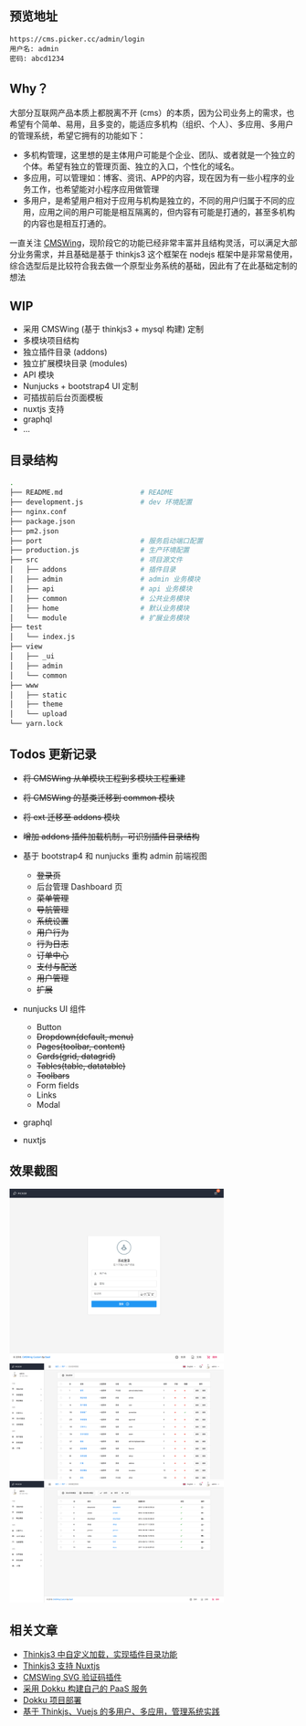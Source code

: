 ## 预览地址

    https://cms.picker.cc/admin/login
    用户名: admin
    密码: abcd1234

## Why？
大部分互联网产品本质上都脱离不开 (cms）的本质，因为公司业务上的需求，也希望有个简单、易用，且多变的，能适应多机构（组织、个人）、多应用、多用户的管理系统，希望它拥有的功能如下：

- 多机构管理，这里想的是主体用户可能是个企业、团队、或者就是一个独立的个体。希望有独立的管理页面、独立的入口，个性化的域名。
- 多应用，可以管理如：博客、资讯、APP的内容，现在因为有一些小程序的业务工作，也希望能对小程序应用做管理
- 多用户，是希望用户相对于应用与机构是独立的，不同的用户归属于不同的应用，应用之间的用户可能是相互隔离的，但内容有可能是打通的，甚至多机构的内容也是相互打通的。

一直关注 [CMSWing](https://github.com/arterli/CmsWing)，现阶段它的功能已经非常丰富并且结构灵活，可以满足大部分业务需求，并且基础是基于 thinkjs3 这个框架在 nodejs 框架中是非常易使用，综合选型后是比较符合我去做一个原型业务系统的基础，因此有了在此基础定制的想法

## WIP

- 采用 CMSWing (基于 thinkjs3 + mysql 构建) 定制
- 多模块项目结构
- 独立插件目录 (addons)
- 独立扩展模块目录 (modules)
- API 模块
- Nunjucks + bootstrap4 UI 定制
- 可插拔前后台页面模板
- nuxtjs 支持
- graphql
- ...

## 目录结构 
```bash
.
├── README.md                   # README
├── development.js              # dev 环境配置
├── nginx.conf
├── package.json
├── pm2.json
├── port                        # 服务启动端口配置
├── production.js               # 生产环境配置
├── src                         # 项目源文件
│   ├── addons                  # 插件目录
│   ├── admin                   # admin 业务模块
│   ├── api                     # api 业务模块
│   ├── common                  # 公共业务模块
│   ├── home                    # 默认业务模块
│   └── module                  # 扩展业务模块
├── test
│   └── index.js
├── view
│   ├── _ui
│   ├── admin
│   └── common
├── www
│   ├── static
│   ├── theme
│   └── upload
└── yarn.lock

```

## Todos 更新记录

- ~~将 CMSWing 从单模块工程到多模块工程重建~~
- ~~将 CMSWing 的基类迁移到 common 模块~~
- ~~将 ext 迁移至 addons 模块~~
- ~~增加 addons 插件加载机制，可识别插件目录结构~~
- 基于 bootstrap4 和 nunjucks 重构 admin 前端视图
    - ~~登录页~~
    - 后台管理 Dashboard 页
    - ~~菜单管理~~
    - ~~导航管理~~
    - ~~系统设置~~
    - ~~用户行为~~
    - ~~行为日志~~
    - ~~订单中心~~
    - ~~支付与配送~~
    - ~~用户管理~~
    - ~~扩展~~
- nunjucks UI 组件
    - Button
    - ~~Dropdown(default, menu)~~
    - ~~Pages(toolbar, content)~~
    - ~~Cards(grid, datagrid)~~
    - ~~Tables(table, datatable)~~
    - ~~Toolbars~~
    - Form fields
    - Links
    - Modal
    
- graphql
- nuxtjs

## 效果截图
<img src="https://github.com/baisheng/cmswing-custom/blob/master/screenshot/user_login.png?raw=true" width="375">
<img src="https://github.com/baisheng/cmswing-custom/blob/master/screenshot/admin_menu_index.png?raw=true" width="375">
<img src="https://github.com/baisheng/cmswing-custom/blob/master/screenshot/admin_model_index.png?raw=true" width="375">


## 相关文章
- [Thinkjs3 中自定义加载，实现插件目录功能](https://www.jianshu.com/p/df9346a1d0bb)
- [Thinkjs3 支持 Nuxtjs](https://www.jianshu.com/p/16feed3a5715)
- [CMSWing SVG 验证码插件](https://github.com/baisheng/cmswing-ext-captcha)
- [采用 Dokku 构建自己的 PaaS 服务](https://www.jianshu.com/p/476cb3b8a64d)
- [Dokku 项目部署](https://www.jianshu.com/p/f5951d860446)
- [基于 Thinkjs、Vuejs 的多用户、多应用，管理系统实践](https://www.jianshu.com/p/150cab22ff27)
